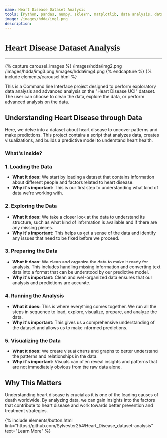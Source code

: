 ```yaml
---
name: Heart Disease Dataset Analysis
tools: [Python, pandas, numpy, sklearn, matplotlib, data analysis, data visualization]
image: /images/hdda/img1.png
description: 
---
```


<h1 style="font-family: Georgia;">Heart Disease Dataset Analysis</h1>

---

{% capture carousel_images %}
/images/hdda/img2.png
/images/hdda/img3.png
/images/hdda/img4.png
{% endcapture %}
{% include elements/carousel.html %}

This is a Command line Interface project designed to perform exploratory data analysis and advanced analysis on the "Heart Disease UCI" dataset. The user can choose to clean the data, explore the data, or perform advanced analysis on the data.

## Understanding Heart Disease through Data

Here, we delve into a dataset about heart disease to uncover patterns and make predictions. This project contains a script that analyzes data, creates visualizations, and builds a predictive model to understand heart health.

### What's Inside?

### 1. **Loading the Data**
   - **What it does:** We start by loading a dataset that contains information about different people and factors related to heart disease.
   - **Why it's important:** This is our first step to understanding what kind of data we're working with.

### 2. **Exploring the Data**
   - **What it does:** We take a closer look at the data to understand its structure, such as what kind of information is available and if there are any missing pieces.
   - **Why it's important:** This helps us get a sense of the data and identify any issues that need to be fixed before we proceed.

### 3. **Preparing the Data**
   - **What it does:** We clean and organize the data to make it ready for analysis. This includes handling missing information and converting text data into a format that can be understood by our predictive model.
   - **Why it's important:** Clean and well-organized data ensures that our analysis and predictions are accurate.

### 4. **Running the Analysis**
   - **What it does:** This is where everything comes together. We run all the steps in sequence to load, explore, visualize, prepare, and analyze the data.
   - **Why it's important:** This gives us a comprehensive understanding of the dataset and allows us to make informed predictions.

### 5. **Visualizing the Data**
   - **What it does:** We create visual charts and graphs to better understand the patterns and relationships in the data.
   - **Why it's important:** Visuals can often reveal insights and patterns that are not immediately obvious from the raw data alone.

## Why This Matters

Understanding heart disease is crucial as it is one of the leading causes of death worldwide. By analyzing data, we can gain insights into the factors that contribute to heart disease and work towards better prevention and treatment strategies.

<p class="text-center">
{% include elements/button.html link="https://github.com/Sylvester254/Heart_Disease_dataset-analysis" text="Learn More" %}
</p>